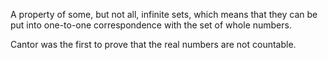 A property of some, but not all, infinite sets, which means that they
can be put into one-to-one correspondence with the set of whole numbers.

Cantor was the first to prove that the real numbers are not countable.

